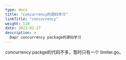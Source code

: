 ```yaml
---
type: docs
title: "concurrency的源码学习"
linkTitle: "concurrency"
weight: 110
date: 2021-02-27
description: >
  Dapr concurrency package的源码学习
---
```


concurrency packge的代码不多，暂时只有一个 limiter.go。
